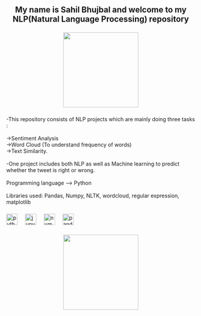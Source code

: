 <h2 align="center">My name is Sahil Bhujbal and welcome to my NLP(Natural Language Processing) repository</h2>

###

<div align="center">
  <img height="200" src="https://i.giphy.com/media/v1.Y2lkPTc5MGI3NjExbDF4eWpvemRqb2RjbDJxOGt4Mm5jeHF6cmR0YmthYnRxZG5kbnNobCZlcD12MV9pbnRlcm5hbF9naWZfYnlfaWQmY3Q9Zw/0jyyIrMvCjyZAU2aim/giphy.gif"  />
</div>

###

<p align="left">-This repository consists of NLP projects which are mainly doing three tasks :<br><br>          ->Sentiment Analysis <br>->Word Cloud (To understand frequency of words) <br>->Text Similarity.<br><br>-One project includes both NLP as well as Machine learning to predict whether the tweet is right or wrong.<br><br>Programming language --> Python<br><br>Libraries used: Pandas, Numpy, NLTK,  wordcloud, regular expression, matplotlib</p>

###

<div align="left">
  <img src="https://cdn.jsdelivr.net/gh/devicons/devicon/icons/python/python-original.svg" height="30" alt="python logo"  />
  <img width="12" />
  <img src="https://cdn.jsdelivr.net/gh/devicons/devicon/icons/jupyter/jupyter-original.svg" height="30" alt="jupyter logo"  />
  <img width="12" />
  <img src="https://cdn.jsdelivr.net/gh/devicons/devicon/icons/numpy/numpy-original.svg" height="30" alt="numpy logo"  />
  <img width="12" />
  <img src="https://cdn.jsdelivr.net/gh/devicons/devicon/icons/pandas/pandas-original.svg" height="30" alt="pandas logo"  />
</div>

###

<div align="center">
  <img height="200" src="https://i.giphy.com/media/v1.Y2lkPTc5MGI3NjExM3AzZ2E1b3Q5OXU0bXMxbjBxdncwZm9objNiMTE2bG5kcXR6cXFnZSZlcD12MV9pbnRlcm5hbF9naWZfYnlfaWQmY3Q9Zw/9DCsacXaKQEGcQMVA0/giphy.gif"  />
</div>

###
